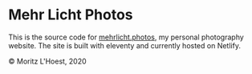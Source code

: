 # Mehr Licht Photos

This is the source code for [mehrlicht.photos](https://mehrlicht.photos), my personal photography website. The site is built with eleventy and currently hosted on Netlify.

© Moritz L'Hoest, 2020
